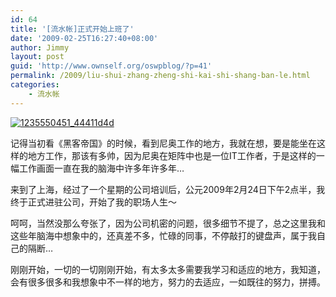 ```yaml
---
id: 64
title: '[流水帐]正式开始上班了'
date: '2009-02-25T16:27:40+08:00'
author: Jimmy
layout: post
guid: 'http://www.ownself.org/oswpblog/?p=41'
permalink: /2009/liu-shui-zhang-zheng-shi-kai-shi-shang-ban-le.html
categories:
    - 流水帐
---
```


[![1235550451_44411d4d](/wp-content/uploads/2012/04/1235550451_44411d4d_thumb.jpg "1235550451_44411d4d")](/wp-content/uploads/2012/04/1235550451_44411d4d.jpg)

记得当初看《黑客帝国》的时候，看到尼奥工作的地方，我就在想，要是能坐在这样的地方工作，那该有多帅，因为尼奥在矩阵中也是一位IT工作者，于是这样的一幅工作画面一直在我的脑海中许多年许多年…

来到了上海，经过了一个星期的公司培训后，公元2009年2月24日下午2点半，我终于正式进驻公司，开始了我的职场人生～

呵呵，当然没那么夸张了，因为公司机密的问题，很多细节不提了，总之这里我和这些年脑海中想象中的，还真差不多，忙碌的同事，不停敲打的键盘声，属于我自己的隔断…

刚刚开始，一切的一切刚刚开始，有太多太多需要我学习和适应的地方，我知道，会有很多很多和我想象中不一样的地方，努力的去适应，一如既往的努力，拼搏。